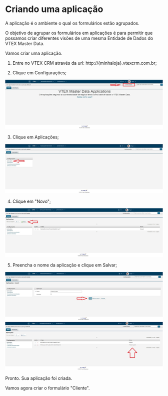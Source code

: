 # Criando uma aplicação

A aplicação é o ambiente o qual os formulários estão agrupados.

O objetivo de agrupar os formulários em aplicações é para permitir que possamos criar diferentes visões de uma mesma Entidade de Dados do VTEX Master Data.

Vamos criar uma aplicação.

1. Entre no VTEX CRM através da url: http://{minhaloja}.vtexcrm.com.br;

2. Clique em Configurações;
<a href="../img/home-1.jpg" target="\_blank">
<img src="../img/home-1.jpg" alt="Home" />
</a>

3. Clique em Aplicações;
<a href="../img/config-1.jpg" target="\_blank">
<img src="../img/config-1.jpg" alt="Configurações" />
</a>

4. Clique em "Novo";
<a href="../img/app-list-1.jpg" target="\_blank">
<img src="../img/app-list-1.jpg" alt="" />
</a>

5. Preencha o nome da aplicação e clique em Salvar;
<a href="../img/app-edit-1.jpg" target="\_blank">
<img src="../img/app-edit-1.jpg" alt="" />
</a>

<a href="../img/app-edit-save-1.jpg" target="\_blank">
<img src="../img/app-edit-save-1.jpg" alt="" />
</a>

Pronto. Sua aplicação foi criada.

Vamos agora criar o formulário "Cliente".
